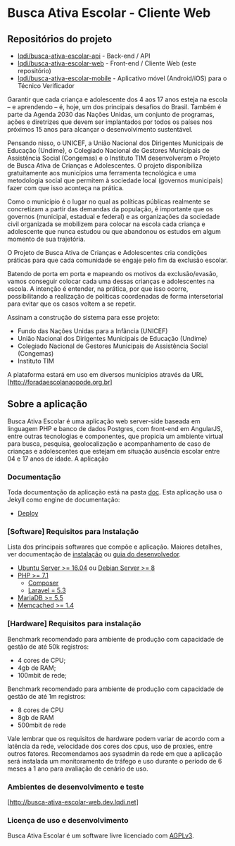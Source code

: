 # Busca Ativa Escolar - Cliente Web

## Repositórios do projeto
- [lqdi/busca-ativa-escolar-api](https://github.com/lqdi/busca-ativa-escolar-api) - Back-end / API
- [lqdi/busca-ativa-escolar-web](https://github.com/lqdi/busca-ativa-escolar-web) - Front-end / Cliente Web (este repositório)
- [lqdi/busca-ativa-escolar-mobile](https://github.com/lqdi/busca-ativa-escolar-mobile) - Aplicativo móvel (Android/iOS) para o Técnico Verificador

Garantir que cada criança e adolescente dos 4 aos 17 anos esteja na escola – e aprendendo – é, hoje, um dos principais desafios do Brasil. Também é parte da Agenda 2030 das Nações Unidas, um conjunto de programas, ações e diretrizes que devem ser implantados por todos os países nos próximos 15 anos para alcançar o desenvolvimento sustentável.

Pensando nisso, o UNICEF, a União Nacional dos Dirigentes Municipais de Educação (Undime), o Colegiado Nacional de Gestores Municipais de Assistência Social (Congemas) e o Instituto TIM desenvolveram o Projeto de Busca Ativa de Crianças e Adolescentes. O projeto disponibiliza gratuitamente aos municípios uma ferramenta tecnológica e uma metodologia social que permitem à sociedade local (governos municipais) fazer com que isso aconteça na prática.

Como o município é o lugar no qual as políticas públicas realmente se concretizam a partir das demandas da população, é importante que os governos (municipal, estadual e federal) e as organizações da sociedade civil organizada se mobilizem para colocar na escola cada criança e adolescente que nunca estudou ou que abandonou os estudos em algum momento de sua trajetória.

O Projeto de Busca Ativa de Crianças e Adolescentes cria condições práticas para que cada comunidade se engaje pelo fim da exclusão escolar.

Batendo de porta em porta e mapeando os motivos da exclusão/evasão, vamos conseguir colocar cada uma dessas crianças e adolescentes na escola. A intenção é entender, na prática, por que isso ocorre, possibilitando a realização de políticas coordenadas de forma intersetorial para evitar que os casos voltem a se repetir.

Assinam a construção do sistema para esse projeto:

* Fundo das Nações Unidas para a Infância (UNICEF)
* União Nacional dos Dirigentes Municipais de Educação (Undime)
* Colegiado Nacional de Gestores Municipais de Assistência Social (Congemas)
* Instituto TIM

A plataforma estará em uso em diversos municipios através da URL [http://foradaescolanaopode.org.br]

## Sobre a aplicação
Busca Ativa Escolar é uma aplicação web server-side baseada em linguagem PHP e banco de dados Postgres, com front-end em AngularJS, entre outras tecnologias e componentes, que propicia um ambiente virtual para busca, pesquisa, geolocalização e acompanhamento de caso de crianças e adolescentes que estejam em situação ausência escolar entre 04 e 17 anos de idade. A aplicação

### Documentação 
Toda documentação da aplicação está na pasta [doc](doc). Esta aplicação usa o Jekyll como engine de documentação:
- [Deploy](doc/bae_deploy.md)

### [Software] Requisitos para Instalação
Lista dos principais softwares que compõe e aplicação. Maiores detalhes, ver documentação de [instalação](doc/deploy.md) ou [guia do desenvolvedor](doc/developer_guide.md).

- [Ubuntu Server >= 16.04](http://www.ubuntu.com) ou [Debian Server >= 8](https://www.debian.org.)
- [PHP >= 7.1](http://php.net)
	- [Composer](https://getcomposer.org)
	- [Laravel = 5.3](https://laravel.com)
- [MariaDB >= 5.5](https://www.mariadb.org/)
- [Memcached >= 1.4](https://memcached.org)


### [Hardware] Requisitos para instalação

Benchmark recomendado para ambiente de produção com capacidade de gestão de até 50k registros:

*  4 cores de CPU;
* 4gb de RAM;
* 100mbit de rede;

Benchmark recomendado para ambiente de produção com capacidade de gestão de até 1m registros:

* 8 cores de CPU
* 8gb de RAM
* 500mbit de rede

Vale lembrar que os requisitos de hardware podem variar de acordo com a latência da rede, velocidade dos cores dos cpus, uso de proxies, entre outros fatores. Recomendamos aos sysadmin da rede em que a aplicação será instalada um monitoramento de tráfego e uso durante o período de 6 meses a 1 ano para avaliação de cenário de uso.


### Ambientes de desenvolvimento e teste
[http://busca-ativa-escolar-web.dev.lqdi.net]

### Licença de uso e desenvolvimento

Busca Ativa Escolar é um software livre licenciado com [AGPLv3](https://www.gnu.org/licenses/agpl-3.0.en.html).
